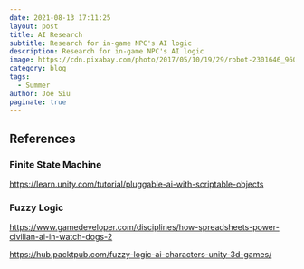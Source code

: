 ```yaml
---
date: 2021-08-13 17:11:25
layout: post
title: AI Research
subtitle: Research for in-game NPC's AI logic
description: Research for in-game NPC's AI logic
image: https://cdn.pixabay.com/photo/2017/05/10/19/29/robot-2301646_960_720.jpg
category: blog
tags:
  - Summer
author: Joe Siu
paginate: true
---
```

## References

### Finite State Machine

<https://learn.unity.com/tutorial/pluggable-ai-with-scriptable-objects>

### Fuzzy Logic

<https://www.gamedeveloper.com/disciplines/how-spreadsheets-power-civilian-ai-in-watch-dogs-2>

<https://hub.packtpub.com/fuzzy-logic-ai-characters-unity-3d-games/>